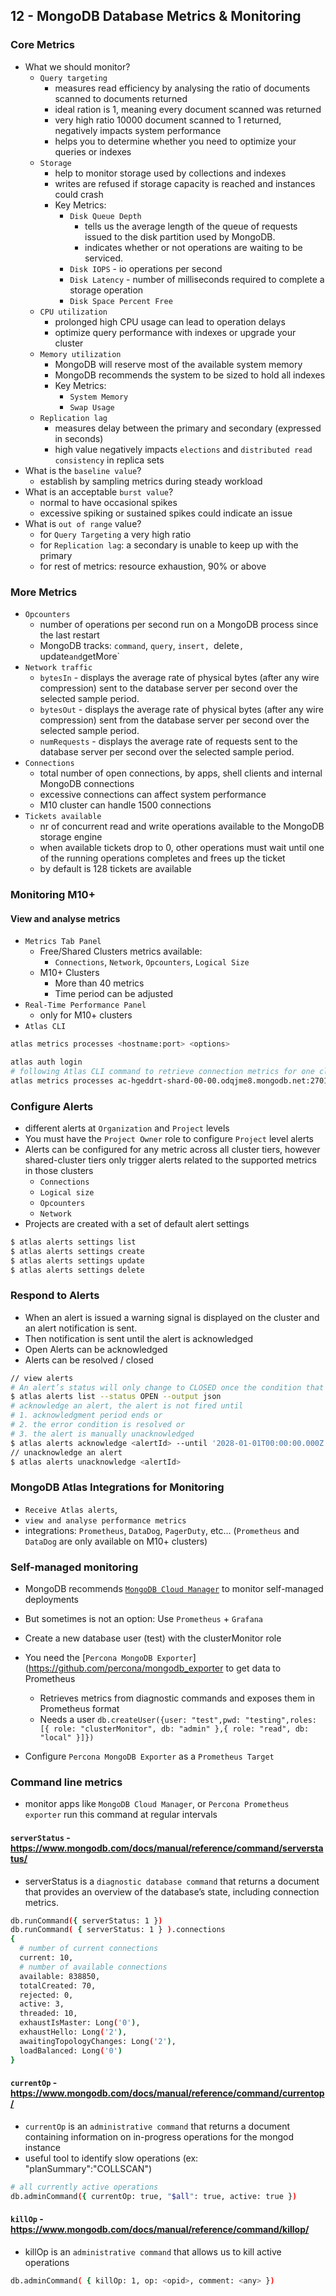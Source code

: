 ## 12 - MongoDB Database Metrics & Monitoring

### Core Metrics

- What we should monitor?
    - `Query targeting`
        - measures read efficiency by analysing the ratio of documents scanned to documents returned
        - ideal ration is 1, meaning every document scanned was returned
        - very high ratio 10000 document scanned to 1 returned, negatively impacts system performance
        - helps you to determine whether you need to optimize your queries or indexes
    - `Storage`
      - help to monitor storage used by collections and indexes
      - writes are refused if storage capacity is reached and instances could crash
      - Key Metrics:
        - `Disk Queue Depth`
          - tells us the average length of the queue of requests issued to the disk partition used by MongoDB.
          - indicates whether or not operations are waiting to be serviced.
        - `Disk IOPS` - io operations per second
        - `Disk Latency` - number of milliseconds required to complete a storage operation
        - `Disk Space Percent Free`
    - `CPU utilization`
        - prolonged high CPU usage can lead to operation delays
        - optimize query performance with indexes or upgrade your cluster
    - `Memory utilization`
         - MongoDB will reserve most of the available system memory
         - MongoDB recommends the system to be sized to hold all indexes
         - Key Metrics:
           - `System Memory`
           - `Swap Usage`
    - `Replication lag`
        - measures delay between the primary and secondary (expressed in seconds)
        - high value negatively impacts `elections` and `distributed read consistency` in replica sets
- What is the `baseline value`?
    - establish by sampling metrics during steady workload
- What is an acceptable `burst value`?
    - normal to have occasional spikes
    - excessive spiking or sustained spikes could indicate an issue
- What is `out of range` value?
    - for `Query Targeting` a very high ratio
    - for `Replication lag`: a secondary is unable to keep up with the primary
    - for rest of metrics: resource exhaustion, 90% or above

### More Metrics

- `Opcounters`
    - number of operations per second run on a MongoDB process since the last restart
    - MongoDB tracks: `command`, `query`, `insert, `delete`, `update` and `getMore`
- `Network traffic`
    - `bytesIn` - displays the average rate of physical bytes (after any wire compression) sent to the database server per
      second over the selected sample period.
    - `bytesOut` - displays the average rate of physical bytes (after any wire compression) sent from the database server
      per second over the selected sample period.
    - `numRequests` - displays the average rate of requests sent to the database server per second over the selected
      sample period.
- `Connections`
    - total number of open connections, by apps, shell clients and internal MongoDB connections
    - excessive connections can affect system performance
    - M10 cluster can handle 1500 connections
- `Tickets available`
    - nr of concurrent read and write operations available to the MongoDB storage engine
    - when available tickets drop to 0, other operations must wait until one of the running operations completes and
      frees up the ticket
    - by default is 128 tickets are available

### Monitoring M10+

#### View and analyse metrics

- `Metrics Tab Panel`
    - Free/Shared Clusters metrics available:
        - `Connections`, `Network`, `Opcounters`, `Logical Size`
    - M10+ Clusters
        - More than 40 metrics
        - Time period can be adjusted
- `Real-Time Performance Panel`
    - only for M10+ clusters
- `Atlas CLI`

```bash
atlas metrics processes <hostname:port> <options>

atlas auth login
# following Atlas CLI command to retrieve connection metrics for one cluster node.
atlas metrics processes ac-hgeddrt-shard-00-00.odqjme8.mongodb.net:27017 --period P1D --granularity PT5M --output json --type CONNECTIONS
```

### Configure Alerts

- different alerts at `Organization` and `Project` levels
- You must have the `Project Owner` role to configure `Project` level alerts
- Alerts can be configured for any metric across all cluster tiers, however shared-cluster tiers only trigger alerts
  related to the supported metrics in those clusters
    - `Connections`
    - `Logical size`
    - `Opcounters`
    - `Network`
- Projects are created with a set of default alert settings

```bash
$ atlas alerts settings list
$ atlas alerts settings create
$ atlas alerts settings update
$ atlas alerts settings delete
```

### Respond to Alerts

- When an alert is issued a warning signal is displayed on the cluster and an alert notification is sent.
- Then notification is sent until the alert is acknowledged
- Open Alerts can be acknowledged
- Alerts can be resolved / closed

```bash
// view alerts
# An alert’s status will only change to CLOSED once the condition that triggered the alert is resolved.
$ atlas alerts list --status OPEN --output json
# acknowledge an alert, the alert is not fired until 
# 1. acknowledgment period ends or 
# 2. the error condition is resolved or 
# 3. the alert is manually unacknowledged
$ atlas alerts acknowledge <alertId> --until '2028-01-01T00:00:00.000Z' --comment <comment>
// unacknowledge an alert
$ atlas alerts unacknowledge <alertId>
```

### MongoDB Atlas Integrations for Monitoring

- `Receive Atlas alerts`, 
- `view and analyse performance metrics`
- integrations: `Prometheus`, `DataDog`, `PagerDuty`, etc... (`Prometheus` and `DataDog` are only available on M10+ clusters)

### Self-managed monitoring

- MongoDB recommends [`MongoDB Cloud Manager`](https://www.mongodb.com/products/tools/cloud-manager) to monitor self-managed deployments
- But sometimes is not an option: Use `Prometheus` + `Grafana`
- Create a new database user (test) with the clusterMonitor role

- You need the [`Percona MongoDB Exporter`](https://github.com/percona/mongodb_exporter to get data to Prometheus
  - Retrieves metrics from diagnostic commands and exposes them in Prometheus format
  - Needs a user `db.createUser({user: "test",pwd: "testing",roles: [{ role: "clusterMonitor", db: "admin" },{ role: "read", db: "local" }]})`
- Configure `Percona MongoDB Exporter` as a `Prometheus Target`

### Command line metrics

- monitor apps like `MongoDB Cloud Manager`, or `Percona Prometheus exporter` run this command at regular intervals

#### `serverStatus` - https://www.mongodb.com/docs/manual/reference/command/serverstatus/

- serverStatus is a `diagnostic database command` that returns a document that provides an overview of the database’s
  state, including connection metrics.

```bash
db.runCommand({ serverStatus: 1 })
db.runCommand( { serverStatus: 1 } ).connections
{
  # number of current connections
  current: 10,
  # number of available connections
  available: 838850,
  totalCreated: 70,
  rejected: 0,
  active: 3,
  threaded: 10,
  exhaustIsMaster: Long('0'),
  exhaustHello: Long('2'),
  awaitingTopologyChanges: Long('2'),
  loadBalanced: Long('0')
}
```

#### `currentOp` - https://www.mongodb.com/docs/manual/reference/command/currentop/

- `currentOp` is an `administrative command` that returns a document containing information on in-progress operations for
  the mongod instance
- useful tool to identify slow operations (ex: "planSummary":"COLLSCAN")

```bash
# all currently active operations
db.adminCommand({ currentOp: true, "$all": true, active: true })
```

#### `killOp` - https://www.mongodb.com/docs/manual/reference/command/killop/

- killOp is an `administrative command` that allows us to kill active operations

```bash
db.adminCommand( { killOp: 1, op: <opid>, comment: <any> })
```
